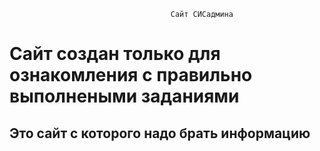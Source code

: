                                         Сайт СИСадмина
<html>
      <body>
            <h1> 
                <font size:"2"> Сайт создан только для ознакомления с правильно выполнеными заданиями </h1>            
             <h2> 
                 <font size:"2"> Это сайт с которого надо брать информацию <a href="https://docs.justm.site/" > </h2> 
        </font>
    </body>
</html>
